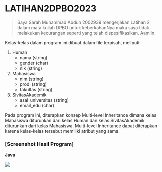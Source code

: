 # LATIHAN2DPBO2023

> Saya Sarah Muhammad Abduh 2002939 mengerjakan Latihan 2 dalam mata kuliah DPBO untuk keberkahanNya maka saya tidak melakukan kecurangan seperti yang telah dispesifikasikan.  Aamiin.

Kelas-kelas dalam program ini dibuat dalam file terpisah, meliputi:
1. Human
   - nama (string) 
   - gender (char)
   - nik (string)
2. Mahasiswa
   - nim (string) 
   - prodi (string)
   - fakultas (string)
3. SivitasAkademik
   - asal_universitas (string) 
   - email_edu (char)

Pada program ini, diterapkan konsep Multi-level Inheritance dimana kelas Mahasiswa diturunkan dari kelas Human dan kelas SivitasAkademik diturunkan dari kelas Mahasiswa. Multi-level Inheritance dapat diterapkan karena kelas-kelas tersebut memiliki atribut yang sama.

### [Screenshot Hasil Program] 
**Java**

![](../main/Latihan2java/Screenshot/SS_Latihan2Java.png)
